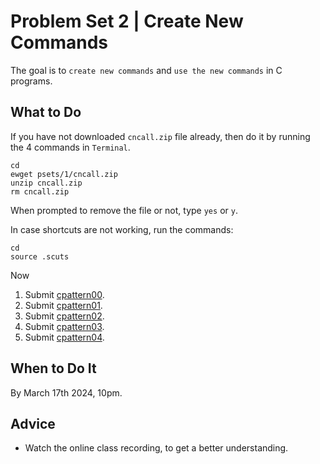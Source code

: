 Problem Set 2 | Create New Commands
=================================== 
The goal is to `create new commands` and `use the new commands` in C programs.  

What to Do
----------

If you have not downloaded `cncall.zip` file already, then do it by running the 4 commands in `Terminal`.

    cd
    ewget psets/1/cncall.zip
    unzip cncall.zip
    rm cncall.zip

When prompted to remove the file or not, type `yes` or `y`.

In case shortcuts are not working, run the commands:

    cd
    source .scuts

Now  
1.  Submit [cpattern00](cpattern00/).
2.  Submit [cpattern01](cpattern01/).
3.  Submit [cpattern02](cpattern02/).
4.  Submit [cpattern03](cpattern03/).
5.  Submit [cpattern04](cpattern04/).

When to Do It
-------------

By March 17th 2024, 10pm.

Advice
------
*   Watch the online class recording, to get a better understanding.
